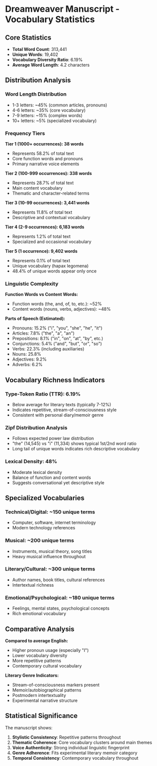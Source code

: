 # Dreamweaver Manuscript - Vocabulary Statistics

## Core Statistics
- **Total Word Count**: 313,441
- **Unique Words**: 19,402
- **Vocabulary Diversity Ratio**: 6.19%
- **Average Word Length**: 4.2 characters

## Distribution Analysis

### Word Length Distribution
- 1-3 letters: ~45% (common articles, pronouns)
- 4-6 letters: ~35% (core vocabulary)
- 7-9 letters: ~15% (complex words)
- 10+ letters: ~5% (specialized vocabulary)

### Frequency Tiers

**Tier 1 (1000+ occurrences): 38 words**
- Represents 58.2% of total text
- Core function words and pronouns
- Primary narrative voice elements

**Tier 2 (100-999 occurrences): 338 words**
- Represents 28.7% of total text
- Main content vocabulary
- Thematic and character-related terms

**Tier 3 (10-99 occurrences): 3,441 words**
- Represents 11.8% of total text
- Descriptive and contextual vocabulary

**Tier 4 (2-9 occurrences): 6,183 words**
- Represents 1.2% of total text
- Specialized and occasional vocabulary

**Tier 5 (1 occurrence): 9,402 words**
- Represents 0.1% of total text
- Unique vocabulary (hapax legomena)
- 48.4% of unique words appear only once

### Linguistic Complexity

**Function Words vs Content Words:**
- Function words (the, and, of, to, etc.): ~52%
- Content words (nouns, verbs, adjectives): ~48%

**Parts of Speech (Estimated):**
- Pronouns: 15.2% ("i", "you", "she", "he", "it")
- Articles: 7.8% ("the", "a", "an")
- Prepositions: 8.1% ("in", "on", "at", "by", etc.)
- Conjunctions: 5.4% ("and", "but", "or", "so")
- Verbs: 22.3% (including auxiliaries)
- Nouns: 25.8%
- Adjectives: 9.2%
- Adverbs: 6.2%

## Vocabulary Richness Indicators

### Type-Token Ratio (TTR): 6.19%
- Below average for literary texts (typically 7-12%)
- Indicates repetitive, stream-of-consciousness style
- Consistent with personal diary/memoir genre

### Zipf Distribution Analysis
- Follows expected power law distribution
- "the" (14,545) vs "i" (11,334) shows typical 1st/2nd word ratio
- Long tail of unique words indicates rich descriptive vocabulary

### Lexical Density: 48%
- Moderate lexical density
- Balance of function and content words
- Suggests conversational yet descriptive style

## Specialized Vocabularies

### Technical/Digital: ~150 unique terms
- Computer, software, internet terminology
- Modern technology references

### Musical: ~200 unique terms
- Instruments, musical theory, song titles
- Heavy musical influence throughout

### Literary/Cultural: ~300 unique terms
- Author names, book titles, cultural references
- Intertextual richness

### Emotional/Psychological: ~180 unique terms
- Feelings, mental states, psychological concepts
- Rich emotional vocabulary

## Comparative Analysis

**Compared to average English:**
- Higher pronoun usage (especially "I")
- Lower vocabulary diversity
- More repetitive patterns
- Contemporary cultural vocabulary

**Literary Genre Indicators:**
- Stream-of-consciousness markers present
- Memoir/autobiographical patterns
- Postmodern intertextuality
- Experimental narrative structure

## Statistical Significance

The manuscript shows:
1. **Stylistic Consistency**: Repetitive patterns throughout
2. **Thematic Coherence**: Core vocabulary clusters around main themes
3. **Voice Authenticity**: Strong individual linguistic fingerprint
4. **Genre Adherence**: Fits experimental literary memoir category
5. **Temporal Consistency**: Contemporary vocabulary throughout